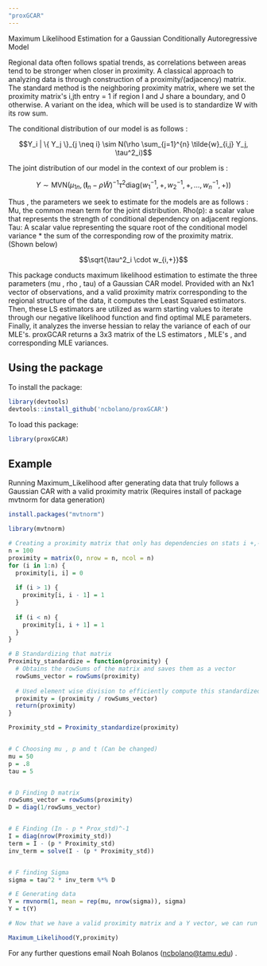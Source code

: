 ```yaml
---
"proxGCAR"
---
```

Maximum Likelihood Estimation for a Gaussian Conditionally Autoregressive Model

Regional data often follows spatial trends, as correlations between areas tend to be stronger when closer in proximity. A classical approach to analyzing data is through construction of a proximity/(adjacency) matrix. The standard method is the neighboring proximity matrix, where we set the proximity matrix's i,jth entry = 1 if region I and J share a boundary, and 0 otherwise. A variant on the idea, which will be used is to standardize W with its row sum.

The conditional distribution of our model is as follows :

``` math
Y_i | \{ Y_j \}_{j \neq i} \sim N(\rho \sum_{j=1}^{n} \tilde{w}_{i,j} Y_j, \tau^2_i)
```

The joint distribution of our model in the context of our problem is :

``` math 
Y \sim \text{MVN}\left( \mu_{1n}, \left( \mathbf{I}_n - \rho \tilde{W} \right)^{-1} {\tau^2 \text{diag}\left( w^{-1}_1, +, w^{-1}_2, +, \ldots, w^{-1}_n, + \right)} \right)
```
Thus , the parameters we seek to estimate for the models are as follows : 
Mu, the common mean term for the joint distribution.
Rho(p): a scalar value that represents the strength of conditional dependency on adjacent regions.
Tau: A scalar value representing the square root of the conditional model variance * the sum of the corresponding row of the proximity matrix. (Shown below)

``` math
\sqrt{\tau^2_i \cdot w_{i,+}}
```

This package conducts maximum likelihood estimation to estimate the three parameters (mu , rho , tau) of a Gaussian CAR model. Provided with an Nx1 vector of observations, and a valid proximity matrix corresponding to the regional structure of the data, it computes the Least Squared estimators. Then, these LS estimators are utilized as warm starting values to iterate through our negative likelihood function and find optimal MLE parameters. Finally, it analyzes the inverse hessian to relay the variance of each of our MLE's. proxGCAR returns a 3x3 matrix of the LS estimators , MLE's , and corresponding MLE variances.

## Using the package

To install the package:

```r
library(devtools)
devtools::install_github('ncbolano/proxGCAR')
```

To load this package:

```r
library(proxGCAR)
```
## Example 
Running Maximum_Likelihood after generating data that truly follows a Gaussian CAR with a valid proximity matrix (Requires install of package mvtnorm for data generation)

```r
install.packages("mvtnorm")
```

```r
library(mvtnorm)

# Creating a proximity matrix that only has dependencies on stats i +,- 1 away
n = 100
proximity = matrix(0, nrow = n, ncol = n)
for (i in 1:n) {
  proximity[i, i] = 0
  
  if (i > 1) {
    proximity[i, i - 1] = 1
  }
  
  if (i < n) {
    proximity[i, i + 1] = 1
  }
}

# B Standardizing that matrix
Proximity_standardize = function(proximity) {
  # Obtains the rowSums of the matrix and saves them as a vector
  rowSums_vector = rowSums(proximity)
  
  # Used element wise division to efficiently compute this standardized matrix
  proximity = (proximity / rowSums_vector)
  return(proximity)
}

Proximity_std = Proximity_standardize(proximity)


# C Choosing mu , p and t (Can be changed)
mu = 50
p = .8
tau = 5


# D Finding D matrix
rowSums_vector = rowSums(proximity)
D = diag(1/rowSums_vector)


# E Finding (In - p * Prox_std)^-1
I = diag(nrow(Proximity_std))
term = I - (p * Proximity_std)
inv_term = solve(I - (p * Proximity_std))


# F finding Sigma
sigma = tau^2 * inv_term %*% D

# E Generating data
Y = rmvnorm(1, mean = rep(mu, nrow(sigma)), sigma)
Y = t(Y)

# Now that we have a valid proximity matrix and a Y vector, we can run our function

Maximum_Likelihood(Y,proximity)
```

For any further questions email Noah Bolanos (ncbolano@tamu.edu) .
